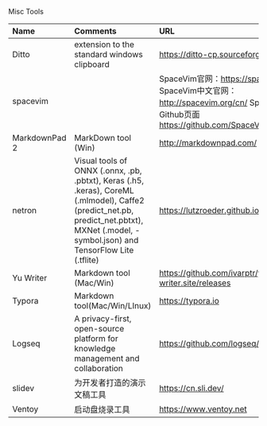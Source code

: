 Misc Tools

| Name | Comments | URL   |
| :--- | :----    | :---- |
| Ditto | extension to the standard windows clipboard | https://ditto-cp.sourceforge.io/ |
| spacevim| | SpaceVim官网：https://spacevim.org/ SpaceVim中文官网：http://spacevim.org/cn/ SpaceVim的Github页面 https://github.com/SpaceVim/SpaceVim|
| MarkdownPad 2 | MarkDown tool (Win)| http://markdownpad.com/ |
| netron | Visual tools of ONNX (.onnx, .pb, .pbtxt), Keras (.h5, .keras), CoreML (.mlmodel), Caffe2 (predict_net.pb, predict_net.pbtxt), MXNet (.model, -symbol.json) and TensorFlow Lite (.tflite) | https://lutzroeder.github.io/netron/ |
| Yu Writer | Markdown tool (Mac/Win) | https://github.com/ivarptr/yu-writer.site/releases |
| Typora | Markdown tool(Mac/Win/LInux) | https://typora.io |
| Logseq | A privacy-first, open-source platform for knowledge management and collaboration |https://github.com/logseq/logseq|
| slidev | 为开发者打造的演示文稿工具 | https://cn.sli.dev/|
| Ventoy | 启动盘烧录工具 | https://www.ventoy.net |
